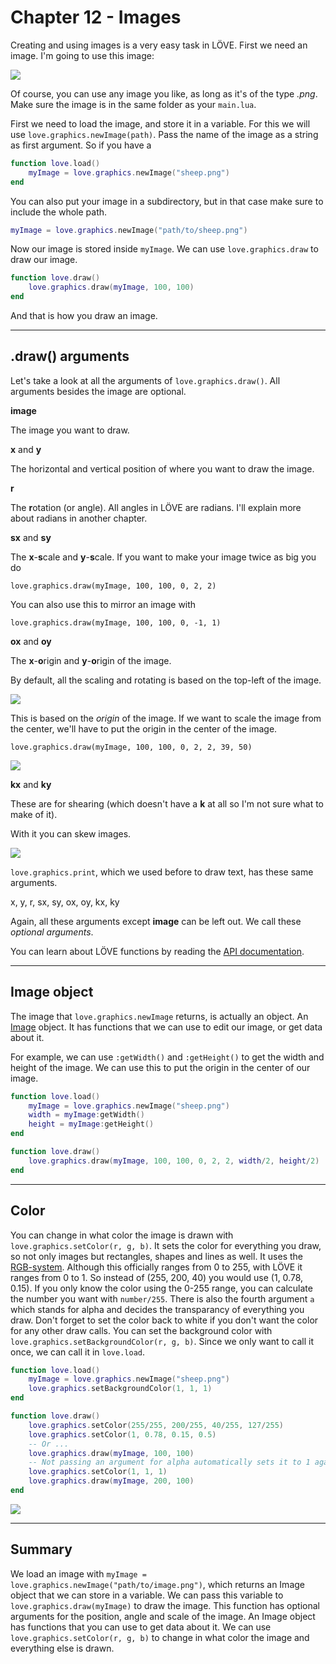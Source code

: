 # Chapter 12 - Images

Creating and using images is a very easy task in LÖVE. First we need an image. I'm going to use this image:

![](/images/book/12/sheep.png)

Of course, you can use any image you like, as long as it's of the type *.png*. Make sure the image is in the same folder as your `main.lua`.

First we need to load the image, and store it in a variable. For this we will use `love.graphics.newImage(path)`. Pass the name of the image as a string as first argument. So if you have a 

```lua
function love.load()
	myImage = love.graphics.newImage("sheep.png")
end
```
You can also put your image in a subdirectory, but in that case make sure to include the whole path.

```lua
myImage = love.graphics.newImage("path/to/sheep.png")
```

Now our image is stored inside `myImage`. We can use `love.graphics.draw` to draw our image.

```lua
function love.draw()
	love.graphics.draw(myImage, 100, 100)
end
```

And that is how you draw an image.

___

## .draw() arguments

Let's take a look at all the arguments of `love.graphics.draw()`. All arguments besides the image are optional.

**image**

The image you want to draw.

**x** and **y**

The horizontal and vertical position of where you want to draw the image. 

**r**

The **r**otation (or angle). All angles in LÖVE are radians. I'll explain more about radians in another chapter.

**sx** and **sy**

The **x**-**s**cale and **y**-**s**cale. If you want to make your image twice as big you do

`love.graphics.draw(myImage, 100, 100, 0, 2, 2)`

 You can also use this to mirror an image with

`love.graphics.draw(myImage, 100, 100, 0, -1, 1)`

**ox** and **oy**

The **x**-**o**rigin and **y**-**o**rigin of the image.

By default, all the scaling and rotating is based on the top-left of the image.

![](/images/book/12/origin1.png)

This is based on the *origin* of the image. If we want to scale the image from the center, we'll have to put the origin in the center of the image.

`love.graphics.draw(myImage, 100, 100, 0, 2, 2, 39, 50)`

![](/images/book/12/origin2.png)

**kx** and **ky**

These are for shearing (which doesn't have a **k** at all so I'm not sure what to make of it).

With it you can skew images.

![](/images/book/12/shear.png)

`love.graphics.print`, which we used before to draw text, has these same arguments.

x, y, r, sx, sy, ox, oy, kx, ky 

Again, all these arguments except **image** can be left out. We call these *optional arguments*.

You can learn about LÖVE functions by reading the [API documentation](https://love2d.org/wiki/love.graphics.draw).

___

## Image object

The image that `love.graphics.newImage` returns, is actually an object. An [Image](https://love2d.org/wiki/Image) object. It has functions that we can use to edit our image, or get data about it.

For example, we can use `:getWidth()` and `:getHeight()` to get the width and height of the image. We can use this to put the origin in the center of our image.

```lua
function love.load()
    myImage = love.graphics.newImage("sheep.png")
    width = myImage:getWidth()
    height = myImage:getHeight()
end

function love.draw()
	love.graphics.draw(myImage, 100, 100, 0, 2, 2, width/2, height/2)
end
```

___

## Color

You can change in what color the image is drawn with `love.graphics.setColor(r, g, b)`. It sets the color for everything you draw, so not only images but rectangles, shapes and lines as well. It uses the [RGB-system](https://en.wikipedia.org/wiki/RGB_color_model). Although this officially ranges from 0 to 255, with LÖVE it ranges from 0 to 1. So instead of (255, 200, 40) you would use (1, 0.78, 0.15). If you only know the color using the 0-255 range, you can calculate the number you want with `number/255`. There is also the fourth argument `a` which stands for alpha and decides the transparancy of everything you draw. Don't forget to set the color back to white if you don't want the color for any other draw calls. You can set the background color with `love.graphics.setBackgroundColor(r, g, b)`. Since we only want to call it once, we can call it in `love.load`.

```lua
function love.load()
    myImage = love.graphics.newImage("sheep.png")
    love.graphics.setBackgroundColor(1, 1, 1)
end

function love.draw()
	love.graphics.setColor(255/255, 200/255, 40/255, 127/255)
	love.graphics.setColor(1, 0.78, 0.15, 0.5)
	-- Or ...
	love.graphics.draw(myImage, 100, 100)
	-- Not passing an argument for alpha automatically sets it to 1 again.
	love.graphics.setColor(1, 1, 1)
	love.graphics.draw(myImage, 200, 100)
end
``` 

![](/images/book/12/color.png)

___

## Summary

We load an image with `myImage = love.graphics.newImage("path/to/image.png")`, which returns an Image object that we can store in a variable. We can pass this variable to `love.graphics.draw(myImage)` to draw the image. This function has optional arguments for the position, angle and scale of the image. An Image object has functions that you can use to get data about it. We can use `love.graphics.setColor(r, g, b)` to change in what color the image and everything else is drawn.